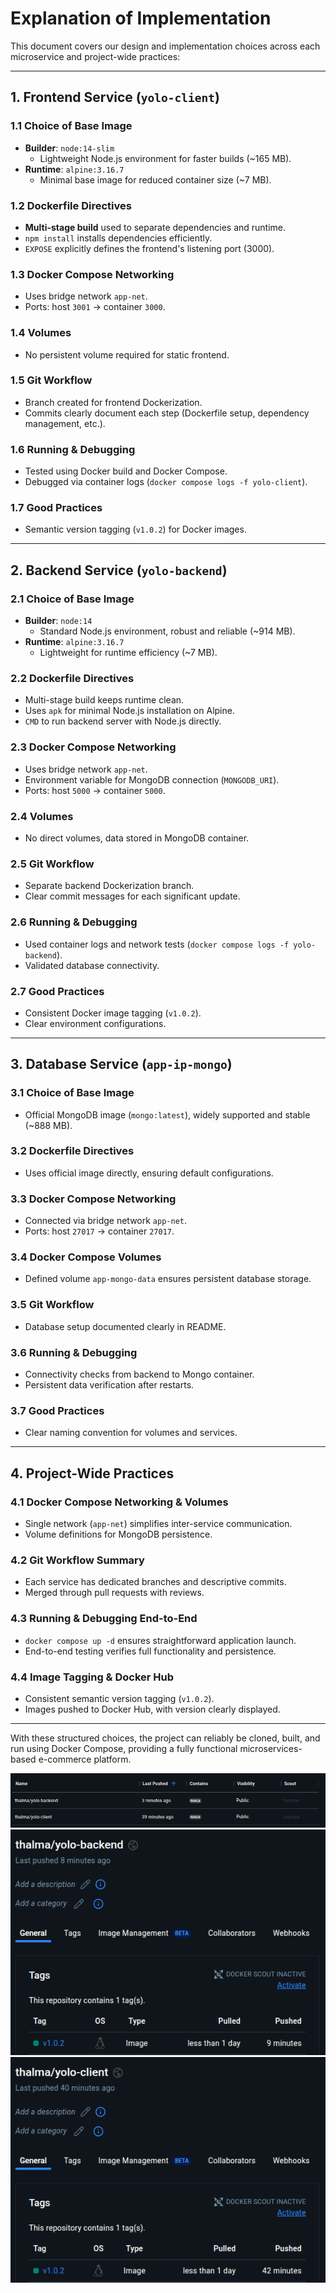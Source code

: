 # Explanation of Implementation

This document covers our design and implementation choices across each microservice and project-wide practices:

---

## 1. Frontend Service (`yolo-client`)

### 1.1 Choice of Base Image
- **Builder**: `node:14-slim`
  - Lightweight Node.js environment for faster builds (~165 MB).
- **Runtime**: `alpine:3.16.7`
  - Minimal base image for reduced container size (~7 MB).

### 1.2 Dockerfile Directives
- **Multi-stage build** used to separate dependencies and runtime.
- `npm install` installs dependencies efficiently.
- `EXPOSE` explicitly defines the frontend's listening port (3000).

### 1.3 Docker Compose Networking
- Uses bridge network `app-net`.
- Ports: host `3001` → container `3000`.

### 1.4 Volumes
- No persistent volume required for static frontend.

### 1.5 Git Workflow
- Branch created for frontend Dockerization.
- Commits clearly document each step (Dockerfile setup, dependency management, etc.).

### 1.6 Running & Debugging
- Tested using Docker build and Docker Compose.
- Debugged via container logs (`docker compose logs -f yolo-client`).

### 1.7 Good Practices
- Semantic version tagging (`v1.0.2`) for Docker images.

---

## 2. Backend Service (`yolo-backend`)

### 2.1 Choice of Base Image
- **Builder**: `node:14`
  - Standard Node.js environment, robust and reliable (~914 MB).
- **Runtime**: `alpine:3.16.7`
  - Lightweight for runtime efficiency (~7 MB).

### 2.2 Dockerfile Directives
- Multi-stage build keeps runtime clean.
- Uses `apk` for minimal Node.js installation on Alpine.
- `CMD` to run backend server with Node.js directly.

### 2.3 Docker Compose Networking
- Uses bridge network `app-net`.
- Environment variable for MongoDB connection (`MONGODB_URI`).
- Ports: host `5000` → container `5000`.

### 2.4 Volumes
- No direct volumes, data stored in MongoDB container.

### 2.5 Git Workflow
- Separate backend Dockerization branch.
- Clear commit messages for each significant update.

### 2.6 Running & Debugging
- Used container logs and network tests (`docker compose logs -f yolo-backend`).
- Validated database connectivity.

### 2.7 Good Practices
- Consistent Docker image tagging (`v1.0.2`).
- Clear environment configurations.

---

## 3. Database Service (`app-ip-mongo`)

### 3.1 Choice of Base Image
- Official MongoDB image (`mongo:latest`), widely supported and stable (~888 MB).

### 3.2 Dockerfile Directives
- Uses official image directly, ensuring default configurations.

### 3.3 Docker Compose Networking
- Connected via bridge network `app-net`.
- Ports: host `27017` → container `27017`.

### 3.4 Docker Compose Volumes
- Defined volume `app-mongo-data` ensures persistent database storage.

### 3.5 Git Workflow
- Database setup documented clearly in README.

### 3.6 Running & Debugging
- Connectivity checks from backend to Mongo container.
- Persistent data verification after restarts.

### 3.7 Good Practices
- Clear naming convention for volumes and services.

---

## 4. Project-Wide Practices

### 4.1 Docker Compose Networking & Volumes
- Single network (`app-net`) simplifies inter-service communication.
- Volume definitions for MongoDB persistence.

### 4.2 Git Workflow Summary
- Each service has dedicated branches and descriptive commits.
- Merged through pull requests with reviews.

### 4.3 Running & Debugging End-to-End
- `docker compose up -d` ensures straightforward application launch.
- End-to-end testing verifies full functionality and persistence.

### 4.4 Image Tagging & Docker Hub
- Consistent semantic version tagging (`v1.0.2`).
- Images pushed to Docker Hub, with version clearly displayed.

---

With these structured choices, the project can reliably be cloned, built, and run using Docker Compose, providing a fully functional microservices-based e-commerce platform.

![Alt text](docker.png)
![Alt text](yolo-backend.png)
![Alt text](yolo-client.png)